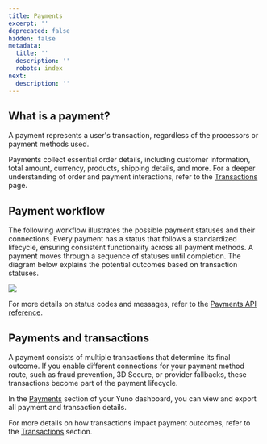 ```yaml
---
title: Payments
excerpt: ''
deprecated: false
hidden: false
metadata:
  title: ''
  description: ''
  robots: index
next:
  description: ''
---
```

## What is a payment?

A payment represents a user's transaction, regardless of the processors or payment methods used.

Payments collect essential order details, including customer information, total amount, currency, products, shipping details, and more. For a deeper understanding of order and payment interactions, refer to the [Transactions](doc:transactions) page.

## Payment workflow

The following workflow illustrates the possible payment statuses and their connections. Every payment has a status that follows a standardized lifecycle, ensuring consistent functionality across all payment methods. A payment moves through a sequence of statuses until completion. The diagram below explains the potential outcomes based on transaction statuses.

![](https://files.readme.io/808ba2b-concepts__payments.png)

For more details on status codes and messages, refer to the [Payments API reference](https://docs.y.uno/reference/payment).

## Payments and transactions

A payment consists of multiple transactions that determine its final outcome. If you enable different connections for your payment method route, such as fraud prevention, 3D Secure, or provider fallbacks, these transactions become part of the payment lifecycle.

In the [Payments](doc:payments-2) section of your Yuno dashboard, you can view and export all payment and transaction details.

For more details on how transactions impact payment outcomes, refer to the [Transactions](doc:transactions) section.
